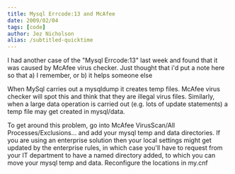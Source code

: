 ```yaml
---
title: Mysql Errcode:13 and McAfee
date: 2009/02/04
tags: [code]
author: Jez Nicholson
alias: /subtitled-quicktime
---
```

​​​​I had another case of the "Mysql Errcode:13" last week and found that it was caused by McAfee virus checker. Just thought that i'd put a note here so that a) I remember, or b) it helps someone else

When MySql carries out a mysqldump it creates temp files. McAfee virus checker will spot this and think that they are illegal virus files. Similarly, when a large data operation is carried out (e.g. lots of update statements) a temp file may get created in mysql/data.

To get around this problem, go into McAfee VirusScan/All Processes/Exclusions... and add your mysql temp and data directories. If you are using an enterprise solution then your local settings might get updated by the enterprise rules, in which case you'll have to request from your IT department to have a named directory added, to which you can move your mysql temp and data. Reconfigure the locations in my.cnf